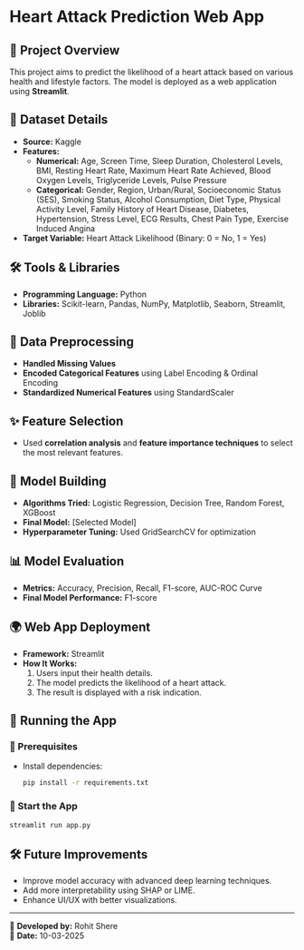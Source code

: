 # Heart Attack Prediction Web App

## 🚀 Project Overview
This project aims to predict the likelihood of a heart attack based on various health and lifestyle factors. The model is deployed as a web application using **Streamlit**.

## 📂 Dataset Details
- **Source:** Kaggle
- **Features:**
  - **Numerical:** Age, Screen Time, Sleep Duration, Cholesterol Levels, BMI, Resting Heart Rate, Maximum Heart Rate Achieved, Blood Oxygen Levels, Triglyceride Levels, Pulse Pressure
  - **Categorical:** Gender, Region, Urban/Rural, Socioeconomic Status (SES), Smoking Status, Alcohol Consumption, Diet Type, Physical Activity Level, Family History of Heart Disease, Diabetes, Hypertension, Stress Level, ECG Results, Chest Pain Type, Exercise Induced Angina
- **Target Variable:** Heart Attack Likelihood (Binary: 0 = No, 1 = Yes)

## 🛠 Tools & Libraries
- **Programming Language:** Python
- **Libraries:** Scikit-learn, Pandas, NumPy, Matplotlib, Seaborn, Streamlit, Joblib

## 🔄 Data Preprocessing
- **Handled Missing Values**
- **Encoded Categorical Features** using Label Encoding & Ordinal Encoding
- **Standardized Numerical Features** using StandardScaler

## ✨ Feature Selection
- Used **correlation analysis** and **feature importance techniques** to select the most relevant features.

## 🤖 Model Building
- **Algorithms Tried:** Logistic Regression, Decision Tree, Random Forest, XGBoost
- **Final Model:** [Selected Model]
- **Hyperparameter Tuning:** Used GridSearchCV for optimization

## 📊 Model Evaluation
- **Metrics:** Accuracy, Precision, Recall, F1-score, AUC-ROC Curve
- **Final Model Performance:** F1-score

## 🌍 Web App Deployment
- **Framework:** Streamlit
- **How It Works:**
  1. Users input their health details.
  2. The model predicts the likelihood of a heart attack.
  3. The result is displayed with a risk indication.

## 🚀 Running the App
### 🔹 Prerequisites
- Install dependencies:
  ```bash
  pip install -r requirements.txt
  ```
### 🔹 Start the App
  ```bash
  streamlit run app.py
  ```

## 🛠 Future Improvements
- Improve model accuracy with advanced deep learning techniques.
- Add more interpretability using SHAP or LIME.
- Enhance UI/UX with better visualizations.

---
📌 **Developed by:** Rohit Shere  
📆 **Date:** 10-03-2025



